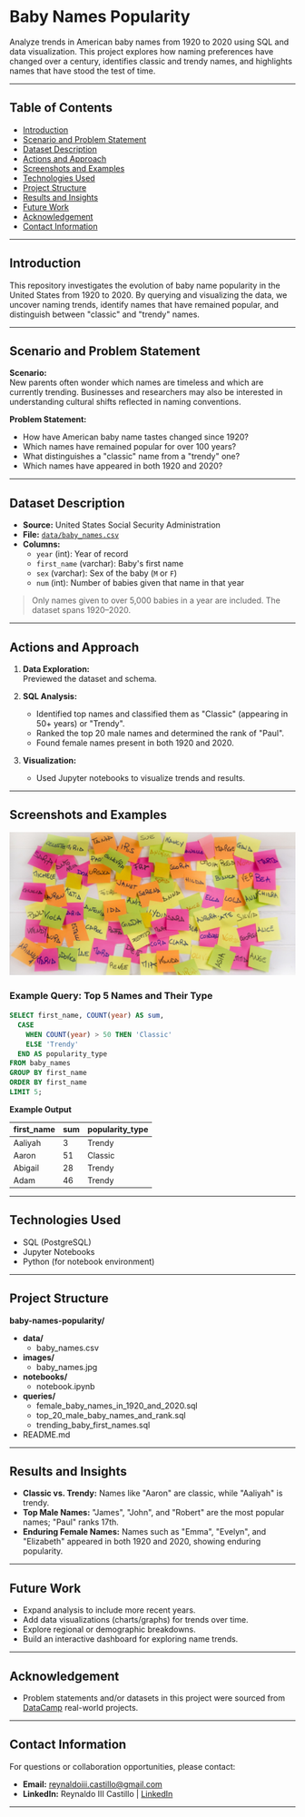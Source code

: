 # Baby Names Popularity

Analyze trends in American baby names from 1920 to 2020 using SQL and data visualization. This project explores how naming preferences have changed over a century, identifies classic and trendy names, and highlights names that have stood the test of time.

---

## Table of Contents

- [Introduction](#introduction)
- [Scenario and Problem Statement](#scenario-and-problem-statement)
- [Dataset Description](#dataset-description)
- [Actions and Approach](#actions-and-approach)
- [Screenshots and Examples](#screenshots-and-examples)
- [Technologies Used](#technologies-used)
- [Project Structure](#project-structure)
- [Results and Insights](#results-and-insights)
- [Future Work](#future-work)
- [Acknowledgement](#acknowledgement)
- [Contact Information](#contact-information)

---

## Introduction

This repository investigates the evolution of baby name popularity in the United States from 1920 to 2020. By querying and visualizing the data, we uncover naming trends, identify names that have remained popular, and distinguish between "classic" and "trendy" names.

---

## Scenario and Problem Statement

**Scenario:**  
New parents often wonder which names are timeless and which are currently trending. Businesses and researchers may also be interested in understanding cultural shifts reflected in naming conventions.

**Problem Statement:**

- How have American baby name tastes changed since 1920?
- Which names have remained popular for over 100 years?
- What distinguishes a "classic" name from a "trendy" one?
- Which names have appeared in both 1920 and 2020?

---

## Dataset Description

- **Source:** United States Social Security Administration
- **File:** [`data/baby_names.csv`](data/baby_names.csv)
- **Columns:**
  - `year` (int): Year of record
  - `first_name` (varchar): Baby's first name
  - `sex` (varchar): Sex of the baby (`M` or `F`)
  - `num` (int): Number of babies given that name in that year

> Only names given to over 5,000 babies in a year are included. The dataset spans 1920–2020.

---

## Actions and Approach

1. **Data Exploration:**  
   Previewed the dataset and schema.

2. **SQL Analysis:**

   - Identified top names and classified them as "Classic" (appearing in 50+ years) or "Trendy".
   - Ranked the top 20 male names and determined the rank of "Paul".
   - Found female names present in both 1920 and 2020.

3. **Visualization:**
   - Used Jupyter notebooks to visualize trends and results.

---

## Screenshots and Examples

![Baby Names](images/baby_names.jpg)

### Example Query: Top 5 Names and Their Type

```sql
SELECT first_name, COUNT(year) AS sum,
  CASE
    WHEN COUNT(year) > 50 THEN 'Classic'
    ELSE 'Trendy'
  END AS popularity_type
FROM baby_names
GROUP BY first_name
ORDER BY first_name
LIMIT 5;
```

**Example Output**

| first_name | sum | popularity_type |
| ---------- | --- | --------------- |
| Aaliyah    | 3   | Trendy          |
| Aaron      | 51  | Classic         |
| Abigail    | 28  | Trendy          |
| Adam       | 46  | Trendy          |

---

## Technologies Used

- SQL (PostgreSQL)
- Jupyter Notebooks
- Python (for notebook environment)

---

## Project Structure

**baby-names-popularity/**

- **data/**
  - baby_names.csv
- **images/**
  - baby_names.jpg
- **notebooks/**
  - notebook.ipynb
- **queries/**
  - female_baby_names_in_1920_and_2020.sql
  - top_20_male_baby_names_and_rank.sql
  - trending_baby_first_names.sql
- README.md

---

## Results and Insights

- **Classic vs. Trendy:** Names like "Aaron" are classic, while "Aaliyah" is trendy.
- **Top Male Names:** "James", "John", and "Robert" are the most popular names; "Paul" ranks 17th.
- **Enduring Female Names:** Names such as "Emma", "Evelyn", and "Elizabeth" appeared in both 1920 and 2020, showing enduring popularity.

---

## Future Work

- Expand analysis to include more recent years.
- Add data visualizations (charts/graphs) for trends over time.
- Explore regional or demographic breakdowns.
- Build an interactive dashboard for exploring name trends.

---

## Acknowledgement

- Problem statements and/or datasets in this project were sourced from [DataCamp](https://www.datacamp.com/) real-world projects.

---

## Contact Information

For questions or collaboration opportunities, please contact:

- **Email:** reynaldoiii.castillo@gmail.com
- **LinkedIn:** Reynaldo III Castillo | [LinkedIn](https://www.linkedin.com/in/reynaldo-iii-castillo-975120303)

---
